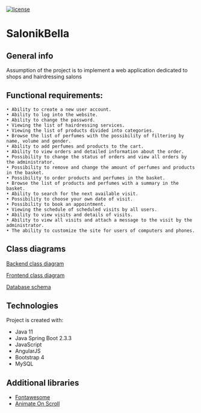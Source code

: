 [![license](https://img.shields.io/github/license/DAVFoundation/captain-n3m0.svg?style=flat-square)](https://github.com/kBeliczynski/SalonikBella/blob/licencjat/LICENSE)

# SalonikBella

## General info
Assumption of the project is to implement a web application dedicated to shops and hairdressing salons

## Functional requirements:
    • Ability to create a new user account.
    • Ability to log into the website.
    • Ability to change the password.
    • Viewing the list of hairdressing services.
    • Viewing the list of products divided into categories.
    • Browse the list of perfumes with the possibility of filtering by name, volume and gender.
    • Ability to add perfumes and products to the cart.
    • Ability to view orders and detailed information about the order.
    • Possibility to change the status of orders and view all orders by the administrator.
    • Possibility to remove and change the amount of perfumes and products in the basket.
    • Possibility to order products and perfumes in the basket.
    • Browse the list of products and perfumes with a summary in the basket.
    • Ability to search for the next available visit.
    • Possibility to choose your own date of visit.
    • Possibility to book an appointment.
    • Viewing the schedule of scheduled visits by all users.
    • Ability to view visits and details of visits.
    • Ability to view all visits and attach a message to the visit by the administrator.
    • The ability to customize the site for users of computers and phones.

## Class diagrams
[Backend class diagram](docs/diagram_klas_backend.png)

[Frontend class diagram](docs/diagram_klas_frontend.png)

[Database schema](docs/schemat_bazy_danych.png)

## Technologies
Project is created with:
* Java 11
* Java Spring Boot 2.3.3
* JavaScript
* AngularJS
* Bootstrap 4
* MySQL

## Additional libraries
* [Fontawesome](https://fontawesome.com/)
* [Animate On Scroll](https://michalsnik.github.io/aos/)




